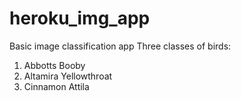 # heroku_img_app
Basic image classification app
Three classes of birds:
1. Abbotts Booby
2. Altamira Yellowthroat
3. Cinnamon Attila

